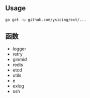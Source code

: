 ## Usage

```
go get -u github.com/ysicing/ext/...
```

## 函数

- logger
- retry
- ginmid 
- redis
- etcd
- utils
- e
- exlog
- ssh
